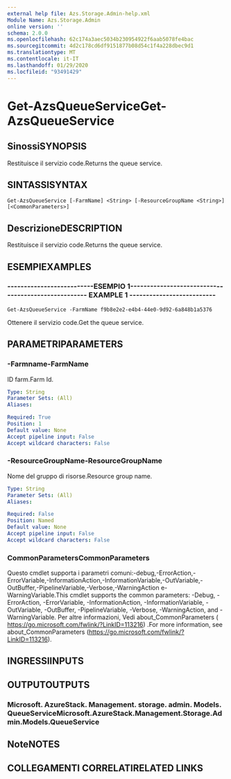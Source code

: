 ```yaml
---
external help file: Azs.Storage.Admin-help.xml
Module Name: Azs.Storage.Admin
online version: ''
schema: 2.0.0
ms.openlocfilehash: 62c174a3aec5034b230954922f6aab5078fe4bac
ms.sourcegitcommit: 4d2c178cd6df9151877b08d54c1f4a228dbec9d1
ms.translationtype: MT
ms.contentlocale: it-IT
ms.lasthandoff: 01/29/2020
ms.locfileid: "93491429"
---
```

# <span data-ttu-id="200f9-101">Get-AzsQueueService</span><span class="sxs-lookup"><span data-stu-id="200f9-101">Get-AzsQueueService</span></span>

## <span data-ttu-id="200f9-102">Sinossi</span><span class="sxs-lookup"><span data-stu-id="200f9-102">SYNOPSIS</span></span>
<span data-ttu-id="200f9-103">Restituisce il servizio code.</span><span class="sxs-lookup"><span data-stu-id="200f9-103">Returns the queue service.</span></span>

## <span data-ttu-id="200f9-104">SINTASSI</span><span class="sxs-lookup"><span data-stu-id="200f9-104">SYNTAX</span></span>

```
Get-AzsQueueService [-FarmName] <String> [-ResourceGroupName <String>] [<CommonParameters>]
```

## <span data-ttu-id="200f9-105">Descrizione</span><span class="sxs-lookup"><span data-stu-id="200f9-105">DESCRIPTION</span></span>
<span data-ttu-id="200f9-106">Restituisce il servizio code.</span><span class="sxs-lookup"><span data-stu-id="200f9-106">Returns the queue service.</span></span>

## <span data-ttu-id="200f9-107">ESEMPI</span><span class="sxs-lookup"><span data-stu-id="200f9-107">EXAMPLES</span></span>

### <span data-ttu-id="200f9-108">--------------------------ESEMPIO 1--------------------------</span><span class="sxs-lookup"><span data-stu-id="200f9-108">-------------------------- EXAMPLE 1 --------------------------</span></span>
```
Get-AzsQueueService -FarmName f9b8e2e2-e4b4-44e0-9d92-6a848b1a5376
```

<span data-ttu-id="200f9-109">Ottenere il servizio code.</span><span class="sxs-lookup"><span data-stu-id="200f9-109">Get the queue service.</span></span>

## <span data-ttu-id="200f9-110">PARAMETRI</span><span class="sxs-lookup"><span data-stu-id="200f9-110">PARAMETERS</span></span>

### <span data-ttu-id="200f9-111">-Farmname</span><span class="sxs-lookup"><span data-stu-id="200f9-111">-FarmName</span></span>
<span data-ttu-id="200f9-112">ID farm.</span><span class="sxs-lookup"><span data-stu-id="200f9-112">Farm Id.</span></span>

```yaml
Type: String
Parameter Sets: (All)
Aliases: 

Required: True
Position: 1
Default value: None
Accept pipeline input: False
Accept wildcard characters: False
```

### <span data-ttu-id="200f9-113">-ResourceGroupName</span><span class="sxs-lookup"><span data-stu-id="200f9-113">-ResourceGroupName</span></span>
<span data-ttu-id="200f9-114">Nome del gruppo di risorse.</span><span class="sxs-lookup"><span data-stu-id="200f9-114">Resource group name.</span></span>

```yaml
Type: String
Parameter Sets: (All)
Aliases: 

Required: False
Position: Named
Default value: None
Accept pipeline input: False
Accept wildcard characters: False
```

### <span data-ttu-id="200f9-115">CommonParameters</span><span class="sxs-lookup"><span data-stu-id="200f9-115">CommonParameters</span></span>
<span data-ttu-id="200f9-116">Questo cmdlet supporta i parametri comuni:-debug,-ErrorAction,-ErrorVariable,-InformationAction,-InformationVariable,-OutVariable,-OutBuffer,-PipelineVariable,-Verbose,-WarningAction e-WarningVariable.</span><span class="sxs-lookup"><span data-stu-id="200f9-116">This cmdlet supports the common parameters: -Debug, -ErrorAction, -ErrorVariable, -InformationAction, -InformationVariable, -OutVariable, -OutBuffer, -PipelineVariable, -Verbose, -WarningAction, and -WarningVariable.</span></span> <span data-ttu-id="200f9-117">Per altre informazioni, Vedi about_CommonParameters ( https://go.microsoft.com/fwlink/?LinkID=113216) .</span><span class="sxs-lookup"><span data-stu-id="200f9-117">For more information, see about_CommonParameters (https://go.microsoft.com/fwlink/?LinkID=113216).</span></span>

## <span data-ttu-id="200f9-118">INGRESSI</span><span class="sxs-lookup"><span data-stu-id="200f9-118">INPUTS</span></span>

## <span data-ttu-id="200f9-119">OUTPUT</span><span class="sxs-lookup"><span data-stu-id="200f9-119">OUTPUTS</span></span>

### <span data-ttu-id="200f9-120">Microsoft. AzureStack. Management. storage. admin. Models. QueueService</span><span class="sxs-lookup"><span data-stu-id="200f9-120">Microsoft.AzureStack.Management.Storage.Admin.Models.QueueService</span></span>

## <span data-ttu-id="200f9-121">Note</span><span class="sxs-lookup"><span data-stu-id="200f9-121">NOTES</span></span>

## <span data-ttu-id="200f9-122">COLLEGAMENTI CORRELATI</span><span class="sxs-lookup"><span data-stu-id="200f9-122">RELATED LINKS</span></span>

